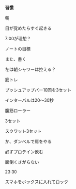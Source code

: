 **習慣**

  

朝

  

目が覚めたらすぐ起きる

7:00が理想？

  

ノートの目標

また、書く

  

冬は朝シャワーは控える？

  

筋トレ

プッシュアップバー10回を3セット

インターバルは20〜30秒

  

腹筋ローラー

3セット

  

スクワット3セット

か、ダンベルで肩をやる

  

必ずプロテイン飲む

面倒くさがらない

  

  

  

  

  

23:30

スマホをボックスに入れてロック